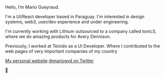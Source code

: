 Hello, I’m Mario Gueyraud.

I'm a UI/React developer based in Paraguay. I'm interested in design systems, web3, user/dev experience and under engineering.

I'm currently working with Lithium outsourced to a company called tonic3, where we do amazing products for Avery Dennison.

Previously, I worked at Teixido as a UI Developer. Where I contributed to the web pages of very important companies of my country

[My personal website](https://mariogyd.com)
[@mariogyd on Twitter](https://twitter.com/mariogyd)

👊

